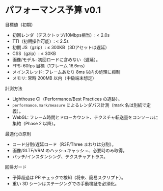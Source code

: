 # パフォーマンス予算 v0.1

目標値（初期）

- 初回レンダ（デスクトップ/10Mbps相当）: < 2.0s
- TTI（初期操作可能）: < 2.5s
- 初期 JS（gzip）: ≤ 300KB（3Dアセットは遅延）
- CSS（gzip）: ≤ 30KB
- 画像/モデル: 初回ロードに含めない（遅延）。
- FPS: 60fps 目標（1フレーム 16.6ms）
- メインスレッド: フレームあたり 8ms 以内の処理に抑制
- メモリ: 常時 200MB 以内（中級端末想定）

計測方法

- Lighthouse CI（Performance/Best Practices の追跡）。
- `performance.mark/measure` によるレンダパス計測（mark 名は別紙で定義）。
- WebGL: フレーム時間とドローカウント、テクスチャ転送量をコンソールに集約（Phase 2 以降）。

最適化の原則

- コード分割/遅延ロード（R3F/Three まわりは分割）。
- 画像/GLTF/VRM のハッシュキャッシュ、必要時のみ取得。
- バッチ/インスタンシング、テクスチャアトラス。

回帰ガード

- 予算超過は PR チェックで検知（将来、簡易スクリプト）。
- 重い 3D シーンはステージングでの手動検証を必須化。

